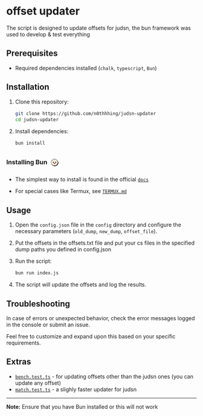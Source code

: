 <!-- markdownlint-capture -->
<!-- markdownlint-disable -->

# offset updater

The script is designed to update offsets for judsn, the bun framework was used to develop & test everything

## Prerequisites

- Required dependencies installed (`chalk`, `typescript`, `Bun`)

## Installation

1. Clone this repository:

   ```bash
   git clone https://github.com/n0thhhing/judsn-updater
   cd judsn-updater
   ```

2. Install dependencies:

   ```bash
   bun install
   ```

### Installing Bun <img src="assets/logo.svg" alt="Bun" class="logo" style="border-radius: 20px; padding: 10px; vertical-align: -15px; translate: -4px; width: 20px; height: 20px;"/>

- The simplest way to install is found in the official [<kbd>`docs`</kbd>](https://bun.sh/docs/installation)

- For special cases like Termux, see <span style="margin-right: 5px;">[<kbd>`TERMUX.md` </kbd>](docs/TERMUX.md)</span>

## Usage

1. Open the `config.json` file in the `config` directory and configure the necessary parameters (`old_dump`, `new_dump`, `offset_file`).

2. Put the offsets in the offsets.txt file and put your cs files in the specified dump paths you defined in config.json

3. Run the script:

   ```bash
   bun run index.js
   ```

4. The script will update the offsets and log the results.

## Troubleshooting

In case of errors or unexpected behavior, check the error messages logged in the console or submit an issue.

Feel free to customize and expand upon this based on your specific requirements.

## Extras

- [<kbd>`bench.test.ts`</kbd>](tests/bench.test.ts) - for updating offsets other than the judsn ones (you can update any offset)
- [<kbd>`match.test.ts`</kbd>](tests/match.test.ts) - a slighly faster updater for judsn

---

**Note:** Ensure that you have Bun installed or this will not work
